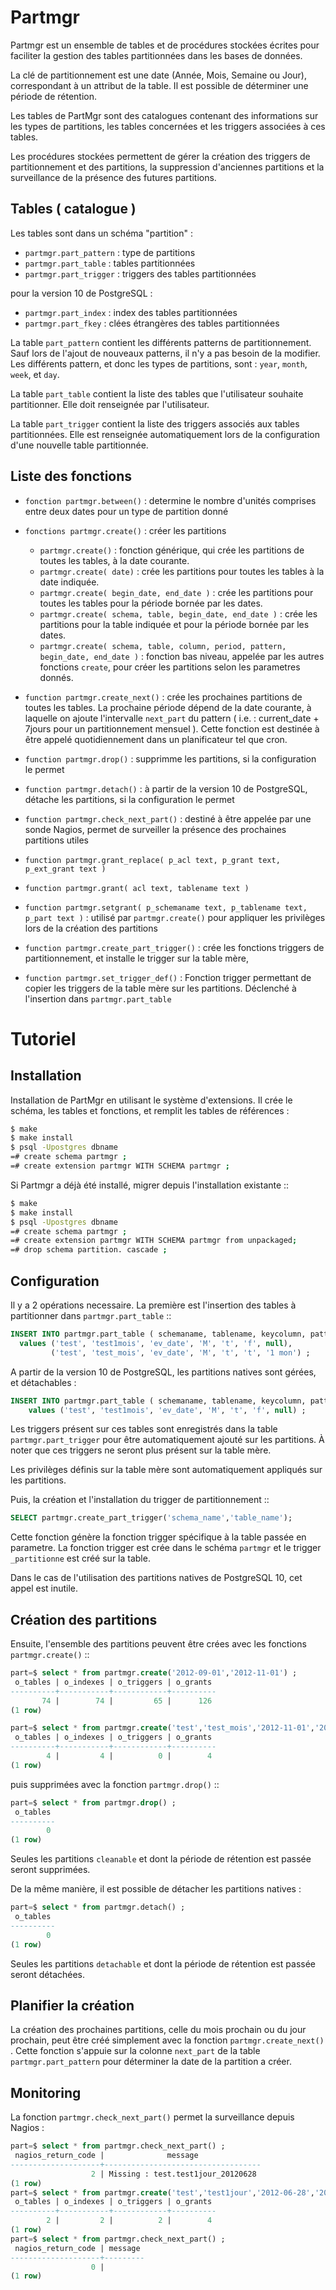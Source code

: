 # Partmgr

Partmgr est un ensemble de tables et de procédures stockées écrites pour
faciliter la gestion des tables partitionnées dans les bases de données.

La clé de partitionnement est une date (Année, Mois, Semaine ou Jour),
correspondant à un attribut de la table. Il est possible de déterminer
une période de rétention.

Les tables de PartMgr sont des catalogues contenant des informations sur
les types de partitions, les tables concernées et les triggers associées à ces
tables.

Les procédures stockées permettent de gérer la création des triggers de
partitionnement et des partitions, la suppression d'anciennes partitions
et la surveillance de la présence des futures partitions.

## Tables ( catalogue )

Les tables sont dans un schéma "partition" :

  - `partmgr.part_pattern` : type de partitions
  - `partmgr.part_table` : tables partitionnées
  - `partmgr.part_trigger` : triggers des tables partitionnées

pour la version 10 de PostgreSQL :

  - `partmgr.part_index` : index des tables partitionnées
  - `partmgr.part_fkey` : clées étrangères des tables partitionnées

La table `part_pattern` contient les différents patterns de
partitionnement. Sauf lors de l'ajout de nouveaux patterns, il n'y a
pas besoin de la modifier. Les différents pattern, et donc les types
de partitions, sont : `year`, `month`, `week`, et `day`.

La table `part_table` contient la liste des tables que l'utilisateur
souhaite partitionner.  Elle doit renseignée par l'utilisateur.

La table `part_trigger` contient la liste des triggers associés aux
tables partitionnées. Elle est renseignée automatiquement lors de la
configuration d'une nouvelle table partitionnée.

## Liste des fonctions

 - `fonction partmgr.between()` : determine le nombre d'unités
      comprises entre deux dates pour un type de partition donné
 - `fonctions partmgr.create()` : créer les partitions

   - `partmgr.create()` : fonction générique, qui crée les
       partitions de toutes les tables, à la date courante.
   - `partmgr.create( date)` : crée les partitions pour toutes les
       tables à la date indiquée.
   - `partmgr.create( begin_date, end_date )` : crée les
       partitions pour toutes les tables pour la période bornée par les
       dates.
   - `partmgr.create( schema, table, begin_date, end_date )` :
       crée les partitions pour la table indiquée et pour la période
       bornée par les dates.
   - `partmgr.create( schema, table, column, period, pattern,
      begin_date, end_date )` : fonction bas niveau, appelée par les
      autres fonctions `create`, pour créer les partitions selon les
      parametres donnés.

 - `function partmgr.create_next()` : crée les prochaines
   partitions de toutes les tables. La prochaine période dépend de la
   date courante, à laquelle on ajoute l'intervalle `next_part` du
   pattern ( i.e. : current_date + 7jours pour un partitionnement
   mensuel ). Cette fonction est destinée à être appelé
   quotidiennement dans un planificateur tel que cron.
 - `function partmgr.drop()` : supprimme les partitions, si la
   configuration le permet
 - `function partmgr.detach()` : à partir de la version 10 de
   PostgreSQL, détache les partitions, si la configuration le permet
 - `function partmgr.check_next_part()` : destiné à être appelée
      par une sonde Nagios, permet de surveiller la présence des
      prochaines partitions utiles
 - `function partmgr.grant_replace( p_acl text, p_grant text, p_ext_grant text )`
 - `function partmgr.grant( acl text, tablename text )`
 - `function partmgr.setgrant( p_schemaname text, p_tablename text,
     p_part text )` : utilisé par `partmgr.create()` pour
     appliquer les privilèges lors de la création des partitions
 - `function partmgr.create_part_trigger()` : crée les fonctions
      triggers de partitionnement, et installe le trigger sur la table
      mère,
 - `function partmgr.set_trigger_def()` : Fonction trigger
      permettant de copier les triggers de la table mère sur les
      partitions. Déclenché à l'insertion dans
      `partmgr.part_table`

# Tutoriel

## Installation

Installation de PartMgr en utilisant le système d'extensions.  Il crée
le schéma, les tables et fonctions, et remplit les tables de
références :

```bash
$ make
$ make install
$ psql -Upostgres dbname
=# create schema partmgr ;
=# create extension partmgr WITH SCHEMA partmgr ;
```

Si Partmgr a déjà été installé, migrer depuis l'installation existante ::

```bash
$ make
$ make install
$ psql -Upostgres dbname
=# create schema partmgr ;
=# create extension partmgr WITH SCHEMA partmgr from unpackaged;
=# drop schema partition. cascade ;
```

## Configuration

Il y a 2 opérations necessaire. La première est l'insertion des tables
à partitionner dans `partmgr.part_table` ::

```sql
INSERT INTO partmgr.part_table ( schemaname, tablename, keycolumn, pattern, actif, cleanable, retention_period)
  values ('test', 'test1mois', 'ev_date', 'M', 't', 'f', null),
         ('test', 'test_mois', 'ev_date', 'M', 't', 't', '1 mon') ;
```

A partir de la version 10 de PostgreSQL, les partitions natives sont
gérées, et détachables :

```sql
INSERT INTO partmgr.part_table ( schemaname, tablename, keycolumn, pattern, actif, detachable, retention_period)
    values ('test', 'test1mois', 'ev_date', 'M', 't', 'f', null) ;
```

Les triggers présent sur ces tables sont enregistrés dans la table
`partmgr.part_trigger` pour être automatiquement ajouté sur les
partitions. À noter que ces triggers ne seront plus présent sur la
table mère.

Les privilèges définis sur la table mère sont automatiquement
appliqués sur les partitions.

Puis, la création et l'installation du trigger de partitionnement ::

```sql
SELECT partmgr.create_part_trigger('schema_name','table_name');
```

Cette fonction génère la fonction trigger spécifique à la table passée
en parametre.  La fonction trigger est crée dans le schéma
`partmgr` et le trigger `_partitionne` est créé sur la table.

Dans le cas de l'utilisation des partitions natives de PostgreSQL 10,
cet appel est inutile.

## Création des partitions

Ensuite, l'ensemble des partitions peuvent être crées avec les
fonctions `partmgr.create()` ::

```sql
part=$ select * from partmgr.create('2012-09-01','2012-11-01') ;
 o_tables | o_indexes | o_triggers | o_grants
----------+-----------+------------+----------
       74 |        74 |         65 |      126
(1 row)
```
```sql
part=$ select * from partmgr.create('test','test_mois','2012-11-01','2013-03-01') ;
 o_tables | o_indexes | o_triggers | o_grants
----------+-----------+------------+----------
        4 |         4 |          0 |        4
(1 row)
```

puis supprimées avec la fonction `partmgr.drop()` ::

```sql
part=$ select * from partmgr.drop() ;
 o_tables
----------
        0
(1 row)
```

Seules les partitions `cleanable` et dont la période de rétention
est passée seront supprimées.

De la même manière, il est possible de détacher les partitions natives :

```sql
part=$ select * from partmgr.detach() ;
 o_tables
----------
        0
(1 row)
```

Seules les partitions `detachable` et dont la période de rétention
est passée seront détachées.

## Planifier la création

La création des prochaines partitions, celle du mois prochain ou du
jour prochain, peut être créé simplement avec la fonction
`partmgr.create_next()` . Cette fonction s'appuie sur la colonne
`next_part` de la table `partmgr.part_pattern` pour déterminer la
date de la partition a créer.

## Monitoring

La fonction `partmgr.check_next_part()` permet la surveillance depuis Nagios :

```sql
part=$ select * from partmgr.check_next_part() ;
 nagios_return_code |              message
--------------------+-----------------------------------
                  2 | Missing : test.test1jour_20120628
(1 row)
part=$ select * from partmgr.create('test','test1jour','2012-06-28','2012-06-29') ;
 o_tables | o_indexes | o_triggers | o_grants
----------+-----------+------------+----------
        2 |         2 |          2 |        4
(1 row)
part=$ select * from partmgr.check_next_part() ;
 nagios_return_code | message
--------------------+---------
                  0 |
(1 row)
```

